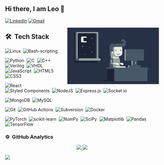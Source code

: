 ## Hi there, I am Leo 👋

[![LinkedIn](https://img.shields.io/badge/linkedin-%230077B5.svg?style=for-the-badge&logo=linkedin&logoColor=white)](https://www.linkedin.com/in/l-kh-hovhannisyan-560706185)
[![Gmail](https://img.shields.io/badge/gmail-c14438?style=for-the-badge&logo=gmail&logoColor=white)](mailto:l.hovhannisyan999@gmail.com)


<img alt="Night Coding" src="https://raw.githubusercontent.com/AVS1508/AVS1508/master/assets/Night-Coding.gif" align="right"/>


## 🛠 &nbsp;Tech Stack

![Linux](https://img.shields.io/badge/-linux-05122A?style=flat&logo=linux&logoColor=ffdd54)&nbsp;
![Bash-scripting](https://img.shields.io/badge/bash-scripting-05122A?style=flat&logo=&bash-scripting=linux&logoColor=ffdd54)&nbsp;

![Python](https://img.shields.io/badge/-Python-05122A?style=flat&logo=python)&nbsp;
![C](https://img.shields.io/badge/-C-05122A?style=flat&logo=C&logoColor=A8B9CC)&nbsp;
![C++](https://img.shields.io/badge/-C++-05122A?style=flat&logo=C%2B%2B&logoColor=00599C)&nbsp;
![Verilog](https://img.shields.io/badge/-verilog-05122A?style=flat&logo&logo=verilog&logoColor=3D17FA)&nbsp;
![VHDL](https://img.shields.io/badge/-VHDL-05122A?style=flat&logo&logo=VHDL&logoColor=3D17FA)&nbsp;
![JavaScript](https://img.shields.io/badge/-JavaScript-05122A?style=flat&logo=javascript)&nbsp;
![HTML5](https://img.shields.io/badge/-html5-05122A?.svg?style=style=flat&logo=html5&logoColor=white)&nbsp;
![CSS3](https://img.shields.io/badge/-css3-05122A?.svg?style=style=flat&logo=css3&logoColor=white)&nbsp;

![React](https://img.shields.io/badge/-react-05122A?.svg?style=style=flat&logo=react&logoColor=%2361DAFB)&nbsp;
![Styled Components](https://img.shields.io/badge/-styled--components-05122A?style=style=flat&logo=styled-components&logoColor=white)&nbsp;
![NodeJS](https://img.shields.io/badge/-node.js-05122A?style=style=flat&logo=node.js&logoColor=white)&nbsp;
![Express.js](https://img.shields.io/badge/-express.js-05122A?.svg?style=style=flat&logo=express&logoColor=%2361DAFB)&nbsp;
![Socket.io](https://img.shields.io/badge/-Socket.io-05122A?&style=style=flat&logo=Socket.io&logoColor=white)&nbsp;

![MongoDB](https://img.shields.io/badge/-MongoDB-05122A?.svg?style=style=flat&logo=mongodb&logoColor=white)&nbsp;
![MySQL](https://img.shields.io/badge/-MySQL-05122A?.svg?style=style=flat&logo=mysql&logoColor=yellowgreen)&nbsp;

![Git](https://img.shields.io/badge/-git-05122A?.svg?style=style=flat&logo=git&logoColor=white)&nbsp;
![GitHub Actions](https://img.shields.io/badge/-githubactions-05122A?.svg?style=style=flat&logo=githubactions&logoColor=white)&nbsp;
![Subversion](https://img.shields.io/badge/-Subversion-05122A?.svg?style=style=flat&logo=subversion&logoColor=white)&nbsp;
![Docker](https://img.shields.io/badge/-docker-05122A?.svg?style=style=flat&logo=docker&logoColor=white)&nbsp;

![PyTorch](https://img.shields.io/badge/-PyTorch-05122A?.svg?style=flat&logo=PyTorch&logoColor=white)&nbsp;
![scikit-learn](https://img.shields.io/badge/-scikit--learn-05122A?.svg?style=style=flat&logo=scikit-learn&logoColor=white)&nbsp;
![NumPy](https://img.shields.io/badge/-numpy-05122A?.svg?style=style=flat&logo=numpy&logoColor=white)&nbsp;
![SciPy](https://img.shields.io/badge/-SciPy-05122A?.svg?style=style=flat&logo=SciPy&logoColor=white)&nbsp;
![Matplotlib](https://img.shields.io/badge/-Matplotlib-05122A?.svg?style=style=flat&logo=Matplotlib&logoColor=white)&nbsp;
![Pandas](https://img.shields.io/badge/-pandas-05122A?.svg?style=style=flat&logo=pandas&logoColor=white)&nbsp;
![TensorFlow](https://img.shields.io/badge/-TensorFlow-05122A?.svg?style=style=flat&logo=TensorFlow&logoColor=white)&nbsp;

### ⚙️ &nbsp;GitHub Analytics

<p align="center">
<a href="https://github.com/L-Kh-Hovhannisyan">
  <img height="180em" src="https://github-readme-stats-eight-theta.vercel.app/api?username=L-Kh-Hovhannisyan&show_icons=true&theme=algolia&include_all_commits=true&count_private=true"/>
  <img height="180em" src="https://github-readme-stats-eight-theta.vercel.app/api/top-langs/?username=L-Kh-Hovhannisyan&layout=compact&langs_count=8&theme=algolia"/>
</a>
</p>

![](https://komarev.com/ghpvc/?username=L-Kh-Hovhannisyan)

